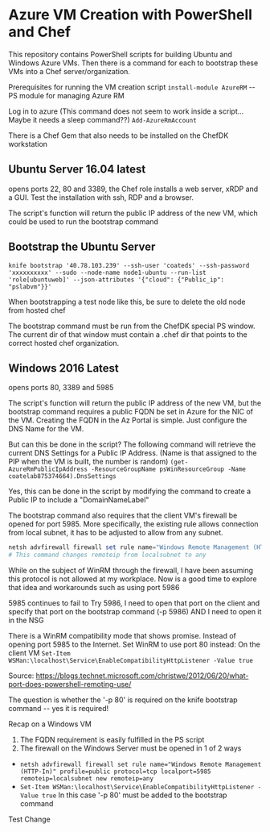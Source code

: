 # Azure VM Creation with PowerShell and Chef

This repository contains PowerShell scripts for building Ubuntu and Windows Azure VMs. Then there is a command for each to bootstrap these VMs into a Chef server/organization.

Prerequisites for running the VM creation script
`install-module AzureRM`  --  PS module for managing Azure RM

Log in to azure
(This command does not seem to work inside a script... Maybe it needs a sleep command??)
`Add-AzureRmAccount`

There is a Chef Gem that also needs to be installed on the ChefDK workstation

## Ubuntu Server 16.04 latest
opens ports 22, 80 and 3389, the Chef role installs a web server, xRDP and a GUI. Test the installation with ssh, RDP and a browser.

The script's function will return the public IP address of the new VM, which could be used to run the bootstrap command

## Bootstrap the Ubuntu Server
`knife bootstrap '40.78.103.239' --ssh-user 'coateds' --ssh-password 'xxxxxxxxxx' --sudo --node-name node1-ubuntu --run-list 'role[ubuntuweb]' --json-attributes '{"cloud": {"Public_ip": "pslabvm"}}'`

When bootstrapping a test node like this, be sure to delete the old node from hosted chef

The bootstrap command must be run from the ChefDK special PS window. The current dir of that window must contain a .chef dir that points to the correct hosted chef organization.

## Windows 2016 Latest
opens ports 80, 3389 and 5985

The script's function will return the public IP address of the new VM, but the bootstrap command requires a public FQDN be set in Azure for the NIC of the VM. Creating the FQDN in the Az Portal is simple. Just configure the DNS Name for the VM.

But can this be done in the script? The following command will retrieve the current DNS Settings for a Public IP Address. (Name is that assigned to the PIP when the VM is built, the number is random)
`(get-AzureRmPublicIpAddress -ResourceGroupName psWinResourceGroup -Name coatelab875374664).DnsSettings`

Yes, this can be done in the script by modifying the command to create a Public IP to include a "DomainNameLabel"

The bootstrap command also requires that the client VM's firewall be opened for port 5985. More specifically, the existing rule allows connection from local subnet, it has to be adjusted to allow from any subnet.

```powershell
netsh advfirewall firewall set rule name="Windows Remote Management (HTTP-In)" profile=public protocol=tcp localport=5985 remoteip=localsubnet new remoteip=any
# This command changes remoteip from localsubnet to any
```

While on the subject of WinRM through the firewall, I have been assuming this protocol is not allowed at my workplace. Now is a good time to explore that idea and workarounds such as using port 5986

5985 continues to fail to Try 5986, I need to open that port on the client and specify that port on the bootstrap command (-p 5986)  AND I need to open it in the NSG

There is a WinRM compatibility mode that shows promise. Instead of opening port 5985 to the Internet. Set WinRM to use port 80 instead: On the client VM
`Set-Item WSMan:\localhost\Service\EnableCompatibilityHttpListener -Value true`

Source: https://blogs.technet.microsoft.com/christwe/2012/06/20/what-port-does-powershell-remoting-use/

The question is whether the '-p 80' is required on the knife bootstrap command  --  yes it is required!

Recap on a Windows VM
1. The FQDN requirement is easily fulfilled in the PS script
2. The firewall on the Windows Server must be opened in 1 of 2 ways
  * `netsh advfirewall firewall set rule name="Windows Remote Management (HTTP-In)" profile=public protocol=tcp localport=5985 remoteip=localsubnet new remoteip=any`
  * `Set-Item WSMan:\localhost\Service\EnableCompatibilityHttpListener -Value true`  In this case '-p 80' must be added to the bootstrap command

Test Change